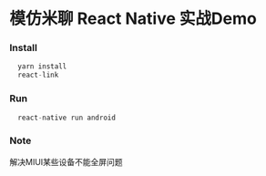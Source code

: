# 模仿米聊 React Native 实战Demo

### Install
``` javascript
  yarn install 
  react-link
```
### Run
``` javascript
  react-native run android
```
### Note

解决MIUI某些设备不能全屏问题
